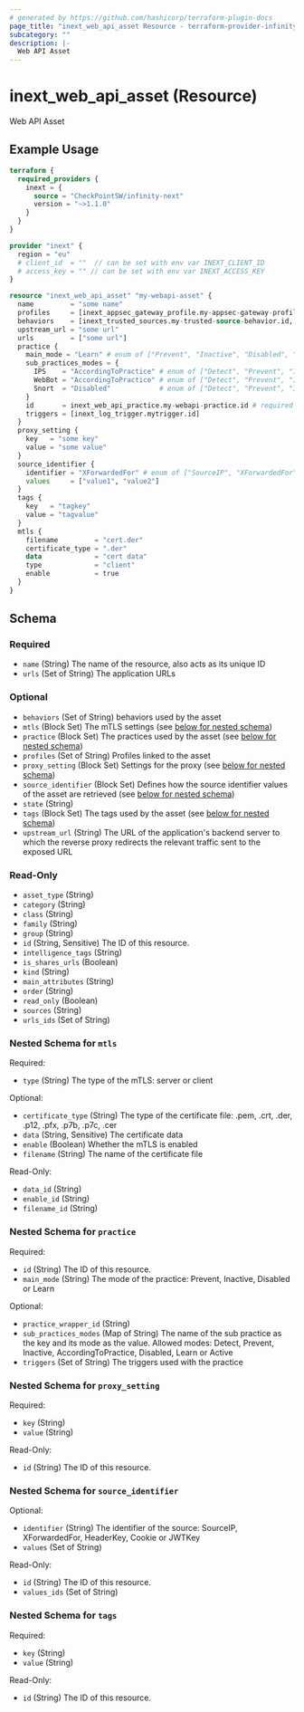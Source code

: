 ```yaml
---
# generated by https://github.com/hashicorp/terraform-plugin-docs
page_title: "inext_web_api_asset Resource - terraform-provider-infinity-next"
subcategory: ""
description: |-
  Web API Asset
---
```


# inext_web_api_asset (Resource)

Web API Asset

## Example Usage

```terraform
terraform {
  required_providers {
    inext = {
      source = "CheckPointSW/infinity-next"
      version = "~>1.1.0"
    }
  }
}

provider "inext" {
  region = "eu"
  # client_id  = ""  // can be set with env var INEXT_CLIENT_ID
  # access_key = "" // can be set with env var INEXT_ACCESS_KEY
}

resource "inext_web_api_asset" "my-webapi-asset" {
  name         = "some name"
  profiles     = [inext_appsec_gateway_profile.my-appsec-gateway-profile.id, inext_docker_profile.my-docker-profile.id, inext_embedded_profile.my-embedded-profile.id, inext_kubernetes_profile.my-kubernetes-profile.id]
  behaviors    = [inext_trusted_sources.my-trusted-source-behavior.id, inext_exceptions.my-exceptions-behavior.id]
  upstream_url = "some url"
  urls         = ["some url"]
  practice {
    main_mode = "Learn" # enum of ["Prevent", "Inactive", "Disabled", "Learn"]
    sub_practices_modes = {
      IPS    = "AccordingToPractice" # enum of ["Detect", "Prevent", "Inactive", "AccordingToPractice", "Disabled", "Learn", "Active"]
      WebBot = "AccordingToPractice" # enum of ["Detect", "Prevent", "Inactive", "AccordingToPractice", "Disabled", "Learn", "Active"]
      Snort  = "Disabled"            # enum of ["Detect", "Prevent", "Inactive", "AccordingToPractice", "Disabled", "Learn", "Active"]
    }
    id       = inext_web_api_practice.my-webapi-practice.id # required
    triggers = [inext_log_trigger.mytrigger.id]
  }
  proxy_setting {
    key   = "some key"
    value = "some value"
  }
  source_identifier {
    identifier = "XForwardedFor" # enum of ["SourceIP", "XForwardedFor", "HeaderKey", "Cookie"]
    values     = ["value1", "value2"]
  }
  tags {
    key   = "tagkey"
    value = "tagvalue"
  }
  mtls {
    filename         = "cert.der"
    certificate_type = ".der"
    data             = "cert data"
    type             = "client"
    enable           = true
  }
}
```

<!-- schema generated by tfplugindocs -->
## Schema

### Required

- `name` (String) The name of the resource, also acts as its unique ID
- `urls` (Set of String) The application URLs

### Optional

- `behaviors` (Set of String) behaviors used by the asset
- `mtls` (Block Set) The mTLS settings (see [below for nested schema](#nestedblock--mtls))
- `practice` (Block Set) The practices used by the asset (see [below for nested schema](#nestedblock--practice))
- `profiles` (Set of String) Profiles linked to the asset
- `proxy_setting` (Block Set) Settings for the proxy (see [below for nested schema](#nestedblock--proxy_setting))
- `source_identifier` (Block Set) Defines how the source identifier values of the asset are retrieved (see [below for nested schema](#nestedblock--source_identifier))
- `state` (String)
- `tags` (Block Set) The tags used by the asset (see [below for nested schema](#nestedblock--tags))
- `upstream_url` (String) The URL of the application's backend server to which the reverse proxy redirects the relevant traffic sent to the exposed URL

### Read-Only

- `asset_type` (String)
- `category` (String)
- `class` (String)
- `family` (String)
- `group` (String)
- `id` (String, Sensitive) The ID of this resource.
- `intelligence_tags` (String)
- `is_shares_urls` (Boolean)
- `kind` (String)
- `main_attributes` (String)
- `order` (String)
- `read_only` (Boolean)
- `sources` (String)
- `urls_ids` (Set of String)

<a id="nestedblock--mtls"></a>
### Nested Schema for `mtls`

Required:

- `type` (String) The type of the mTLS: server or client

Optional:

- `certificate_type` (String) The type of the certificate file: .pem, .crt, .der, .p12, .pfx, .p7b, .p7c, .cer
- `data` (String, Sensitive) The certificate data
- `enable` (Boolean) Whether the mTLS is enabled
- `filename` (String) The name of the certificate file

Read-Only:

- `data_id` (String)
- `enable_id` (String)
- `filename_id` (String)


<a id="nestedblock--practice"></a>
### Nested Schema for `practice`

Required:

- `id` (String) The ID of this resource.
- `main_mode` (String) The mode of the practice: Prevent, Inactive, Disabled or Learn

Optional:

- `practice_wrapper_id` (String)
- `sub_practices_modes` (Map of String) The name of the sub practice as the key and its mode as the value. Allowed modes: Detect, Prevent, Inactive, AccordingToPractice, Disabled, Learn or Active
- `triggers` (Set of String) The triggers used with the practice


<a id="nestedblock--proxy_setting"></a>
### Nested Schema for `proxy_setting`

Required:

- `key` (String)
- `value` (String)

Read-Only:

- `id` (String) The ID of this resource.


<a id="nestedblock--source_identifier"></a>
### Nested Schema for `source_identifier`

Optional:

- `identifier` (String) The identifier of the source: SourceIP, XForwardedFor, HeaderKey, Cookie or JWTKey
- `values` (Set of String)

Read-Only:

- `id` (String) The ID of this resource.
- `values_ids` (Set of String)


<a id="nestedblock--tags"></a>
### Nested Schema for `tags`

Required:

- `key` (String)
- `value` (String)

Read-Only:

- `id` (String) The ID of this resource.


